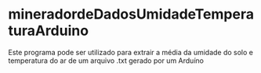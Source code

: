 # mineradordeDadosUmidadeTemperaturaArduino
Este programa pode ser utilizado para extrair a média da umidade do solo e temperatura do ar de um arquivo .txt gerado por um Arduíno
